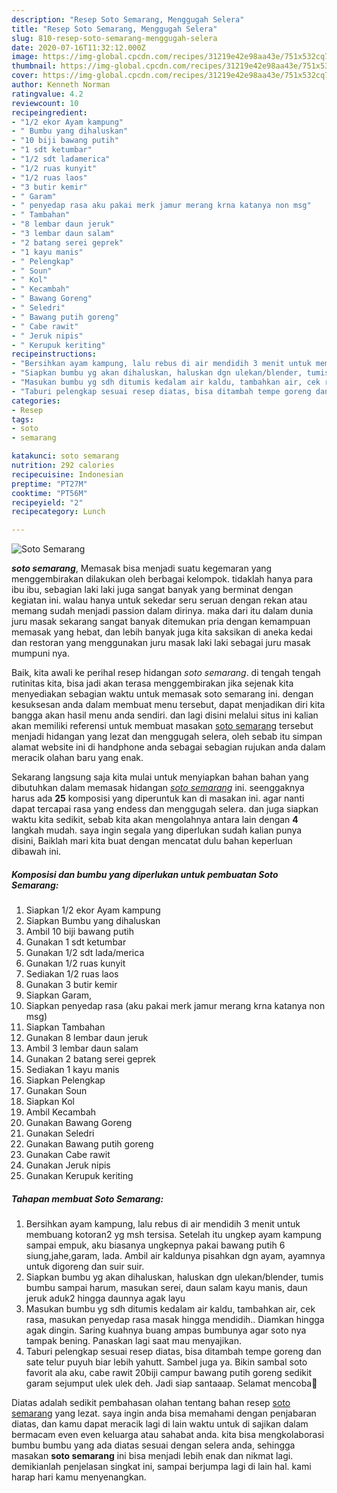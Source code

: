 ```yaml
---
description: "Resep Soto Semarang, Menggugah Selera"
title: "Resep Soto Semarang, Menggugah Selera"
slug: 810-resep-soto-semarang-menggugah-selera
date: 2020-07-16T11:32:12.000Z
image: https://img-global.cpcdn.com/recipes/31219e42e98aa43e/751x532cq70/soto-semarang-foto-resep-utama.jpg
thumbnail: https://img-global.cpcdn.com/recipes/31219e42e98aa43e/751x532cq70/soto-semarang-foto-resep-utama.jpg
cover: https://img-global.cpcdn.com/recipes/31219e42e98aa43e/751x532cq70/soto-semarang-foto-resep-utama.jpg
author: Kenneth Norman
ratingvalue: 4.2
reviewcount: 10
recipeingredient:
- "1/2 ekor Ayam kampung"
- " Bumbu yang dihaluskan"
- "10 biji bawang putih"
- "1 sdt ketumbar"
- "1/2 sdt ladamerica"
- "1/2 ruas kunyit"
- "1/2 ruas laos"
- "3 butir kemir"
- " Garam"
- " penyedap rasa aku pakai merk jamur merang krna katanya non msg"
- " Tambahan"
- "8 lembar daun jeruk"
- "3 lembar daun salam"
- "2 batang serei geprek"
- "1 kayu manis"
- " Pelengkap"
- " Soun"
- " Kol"
- " Kecambah"
- " Bawang Goreng"
- " Seledri"
- " Bawang putih goreng"
- " Cabe rawit"
- " Jeruk nipis"
- " Kerupuk keriting"
recipeinstructions:
- "Bersihkan ayam kampung, lalu rebus di air mendidih 3 menit untuk membuang kotoran2 yg msh tersisa. Setelah itu ungkep ayam kampung sampai empuk, aku biasanya ungkepnya pakai bawang putih 6 siung,jahe,garam, lada. Ambil air kaldunya pisahkan dgn ayam, ayamnya untuk digoreng dan suir suir."
- "Siapkan bumbu yg akan dihaluskan, haluskan dgn ulekan/blender, tumis bumbu sampai harum, masukan serei, daun salam kayu manis, daun jeruk aduk2 hingga daunnya agak layu"
- "Masukan bumbu yg sdh ditumis kedalam air kaldu, tambahkan air, cek rasa, masukan penyedap rasa masak hingga mendidih.. Diamkan hingga agak dingin. Saring kuahnya buang ampas bumbunya agar soto nya tampak bening. Panaskan lagi saat mau menyajikan."
- "Taburi pelengkap sesuai resep diatas, bisa ditambah tempe goreng dan sate telur puyuh biar lebih yahutt. Sambel juga ya. Bikin sambal soto favorit ala aku, cabe rawit 20biji campur bawang putih goreng sedikit garam sejumput ulek ulek deh. Jadi siap santaaap. Selamat mencoba🤗"
categories:
- Resep
tags:
- soto
- semarang

katakunci: soto semarang 
nutrition: 292 calories
recipecuisine: Indonesian
preptime: "PT27M"
cooktime: "PT56M"
recipeyield: "2"
recipecategory: Lunch

---
```



![Soto Semarang](https://img-global.cpcdn.com/recipes/31219e42e98aa43e/751x532cq70/soto-semarang-foto-resep-utama.jpg)

<b><i>soto semarang</i></b>, Memasak bisa menjadi suatu kegemaran yang menggembirakan dilakukan oleh berbagai kelompok. tidaklah hanya para ibu ibu, sebagian laki laki juga sangat banyak yang berminat dengan kegiatan ini. walau hanya untuk sekedar seru seruan dengan rekan atau memang sudah menjadi passion dalam dirinya. maka dari itu dalam dunia juru masak sekarang sangat banyak ditemukan pria dengan kemampuan memasak yang hebat, dan lebih banyak juga kita saksikan di aneka kedai dan restoran yang menggunakan juru masak laki laki sebagai juru masak mumpuni nya.

Baik, kita awali ke perihal resep hidangan <i>soto semarang</i>. di tengah tengah rutinitas kita, bisa jadi akan terasa menggembirakan jika sejenak kita menyediakan sebagian waktu untuk memasak soto semarang ini. dengan kesuksesan anda dalam membuat menu tersebut, dapat menjadikan diri kita bangga akan hasil menu anda sendiri. dan lagi disini melalui situs ini kalian akan memiliki referensi untuk membuat masakan <u>soto semarang</u> tersebut menjadi hidangan yang lezat dan menggugah selera, oleh sebab itu simpan alamat website ini di handphone anda sebagai sebagian rujukan anda dalam meracik olahan baru yang enak.




Sekarang langsung saja kita mulai untuk menyiapkan bahan bahan yang dibutuhkan dalam memasak hidangan <u><i>soto semarang</i></u> ini. seenggaknya harus ada <b>25</b> komposisi yang diperuntuk kan di masakan ini. agar nanti dapat tercapai rasa yang endess dan menggugah selera. dan juga siapkan waktu kita sedikit, sebab kita akan mengolahnya antara lain dengan <b>4</b> langkah mudah. saya ingin segala yang diperlukan sudah kalian punya disini, Baiklah mari kita buat dengan mencatat dulu bahan keperluan dibawah ini.

<!--inarticleads1-->

##### Komposisi dan bumbu yang diperlukan untuk pembuatan Soto Semarang:

1. Siapkan 1/2 ekor Ayam kampung
1. Siapkan  Bumbu yang dihaluskan
1. Ambil 10 biji bawang putih
1. Gunakan 1 sdt ketumbar
1. Gunakan 1/2 sdt lada/merica
1. Gunakan 1/2 ruas kunyit
1. Sediakan 1/2 ruas laos
1. Gunakan 3 butir kemir
1. Siapkan  Garam,
1. Siapkan  penyedap rasa (aku pakai merk jamur merang krna katanya non msg)
1. Siapkan  Tambahan
1. Gunakan 8 lembar daun jeruk
1. Ambil 3 lembar daun salam
1. Gunakan 2 batang serei geprek
1. Sediakan 1 kayu manis
1. Siapkan  Pelengkap
1. Gunakan  Soun
1. Siapkan  Kol
1. Ambil  Kecambah
1. Gunakan  Bawang Goreng
1. Gunakan  Seledri
1. Gunakan  Bawang putih goreng
1. Gunakan  Cabe rawit
1. Gunakan  Jeruk nipis
1. Gunakan  Kerupuk keriting




<!--inarticleads2-->

##### Tahapan membuat Soto Semarang:

1. Bersihkan ayam kampung, lalu rebus di air mendidih 3 menit untuk membuang kotoran2 yg msh tersisa. Setelah itu ungkep ayam kampung sampai empuk, aku biasanya ungkepnya pakai bawang putih 6 siung,jahe,garam, lada. Ambil air kaldunya pisahkan dgn ayam, ayamnya untuk digoreng dan suir suir.
1. Siapkan bumbu yg akan dihaluskan, haluskan dgn ulekan/blender, tumis bumbu sampai harum, masukan serei, daun salam kayu manis, daun jeruk aduk2 hingga daunnya agak layu
1. Masukan bumbu yg sdh ditumis kedalam air kaldu, tambahkan air, cek rasa, masukan penyedap rasa masak hingga mendidih.. Diamkan hingga agak dingin. Saring kuahnya buang ampas bumbunya agar soto nya tampak bening. Panaskan lagi saat mau menyajikan.
1. Taburi pelengkap sesuai resep diatas, bisa ditambah tempe goreng dan sate telur puyuh biar lebih yahutt. Sambel juga ya. Bikin sambal soto favorit ala aku, cabe rawit 20biji campur bawang putih goreng sedikit garam sejumput ulek ulek deh. Jadi siap santaaap. Selamat mencoba🤗




Diatas adalah sedikit pembahasan olahan tentang bahan resep <u>soto semarang</u> yang lezat. saya ingin anda bisa memahami dengan penjabaran diatas, dan kamu dapat meracik lagi di lain waktu untuk di sajikan dalam bermacam even even keluarga atau sahabat anda. kita bisa mengkolaborasi bumbu bumbu yang ada diatas sesuai dengan selera anda, sehingga masakan <b>soto semarang</b> ini bisa menjadi lebih enak dan nikmat lagi. demikianlah penjelasan singkat ini, sampai berjumpa lagi di lain hal. kami harap hari kamu menyenangkan.
